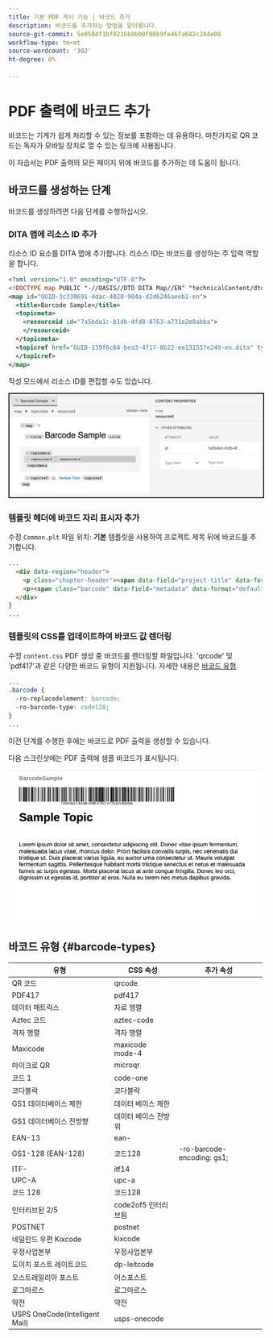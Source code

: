 ```yaml
---
title: 기본 PDF 게시 기능 | 바코드 추가
description: 바코드를 추가하는 방법을 알아봅니다.
source-git-commit: 5e0584f1bf0216b8b00f00b9fe46fa682c244e08
workflow-type: tm+mt
source-wordcount: '302'
ht-degree: 0%

---
```


# PDF 출력에 바코드 추가

바코드는 기계가 쉽게 처리할 수 있는 정보를 포함하는 데 유용하다. 마찬가지로 QR 코드는 독자가 모바일 장치로 열 수 있는 링크에 사용됩니다.

이 자습서는 PDF 출력의 모든 페이지 위에 바코드를 추가하는 데 도움이 됩니다.

## 바코드를 생성하는 단계

바코드를 생성하려면 다음 단계를 수행하십시오.

### DITA 맵에 리소스 ID 추가

리소스 ID 요소를 DITA 맵에 추가합니다. 리소스 ID는 바코드를 생성하는 주 입력 역할을 합니다.

```xml
<?xml version="1.0" encoding="UTF-8"?>
<!DOCTYPE map PUBLIC "-//OASIS//DTD DITA Map//EN" "technicalContent/dtd/map.dtd">
<map id="GUID-3c330691-4dac-4020-904a-d2d6246aeeb1-en">
  <title>Barcode Sample</title>
  <topicmeta>
    <resourceid id="7a5bda1c-b1db-4fd8-8763-a731e2e8abba">
    </resourceid>
  </topicmeta>
  <topicref href="GUID-139f6c64-bea3-4f17-8b22-ee131557e249-en.dita" type="topic">
  </topicref>
</map>  
```

작성 모드에서 리소스 ID를 편집할 수도 있습니다.

<img src="./assets/barcode-map.png" alt="바코드가 있는 샘플 출력" width="700" border="2px solid blue">


### 템플릿 헤더에 바코드 자리 표시자 추가

수정 `Common.plt` 파일 위치: **기본** 템플릿을 사용하여 프로젝트 제목 뒤에 바코드를 추가합니다.

```html
...
  <div data-region="header">
    <p class="chapter-header"><span data-field="project-title" data-format="default">Project Title</span> </p>
    <p><span class="barcode" data-field="metadata" data-format="default" data-subtype="//resourceid/@id">Resource ID (barcode)</span></p>
  </div>
} 
...
```


### 템플릿의 CSS를 업데이트하여 바코드 값 렌더링

수정 `content.css` PDF 생성 중 바코드를 렌더링할 파일입니다. &#39;qrcode&#39; 및 &#39;pdf417&#39;과 같은 다양한 바코드 유형이 지원됩니다.  자세한 내용은 [바코드 유형](#barcode-types).



```css
...
.barcode {
  -ro-replacedelement: barcode;
  -ro-barcode-type: code128;
}
...
```

이전 단계를 수행한 후에는 바코드로 PDF 출력을 생성할 수 있습니다.

다음 스크린샷에는 PDF 출력에 샘플 바코드가 표시됩니다.

<img src="./assets/barcode-output-sample.png" alt="바코드가 있는 샘플 출력" width="700">


## 바코드 유형 {#barcode-types}

| 유형 | CSS 속성 | 추가 속성 |
| ------------------------------- | ----------------------- | -------------------------- |
| QR 코드 | qrcode |                            |
| PDF417 | pdf417 |                            |
| 데이터 매트릭스 | 자료 행렬 |                            |
| Aztec 코드 | aztec-code |                            |
| 격자 행렬 | 격자 행렬 |                            |
| Maxicode | maxicode mode-4 |                            |
| 마이크로 QR | microqr |                            |
| 코드 1 | code-one |                            |
| 코다블락 | 코다블락 |                            |
| GS1 데이터베이스 제한 | 데이터 베이스 제한 |                            |
| GS1 데이터베이스 전방향 | 데이터 베이스 전방위 |                            |
| EAN-13 | ean- |                            |
| GS1-128 (EAN-128) | 코드128 | -ro-barcode-encoding: gs1; |
| ITF- | itf14 |                            |
| UPC-A | upc-a |                            |
| 코드 128 | 코드128 |                            |
| 인터리브된 2/5 | code2of5 인터리브됨 |                            |
| POSTNET | postnet |                            |
| 네덜란드 우편 Kixcode | kixcode |                            |
| 우정사업본부 | 우정사업본부 |                            |
| 도이치 포스트 레이트코드 | dp-leitcode |                            |
| 오스트레일리아 포스트 | 어스포스트 |                            |
| 로그마르스 | 로그마르스 |                            |
| 약전 | 약전 |                            |
| USPS OneCode(Intelligent Mail) | usps-onecode |                            |


